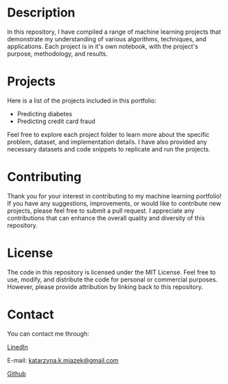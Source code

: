 # Description
In this repository, I have compiled a range of machine learning projects that demonstrate my understanding of various algorithms, techniques, and applications. 
Each project is in it's own notebook, with the project's purpose, methodology, and results.

# Projects
Here is a list of the projects included in this portfolio:

* Predicting diabetes
* Predicting credit card fraud


Feel free to explore each project folder to learn more about the specific problem, dataset, and implementation details. I have also provided any necessary datasets and code snippets to replicate and run the projects.

# Contributing
Thank you for your interest in contributing to my machine learning portfolio! If you have any suggestions, improvements, or would like to contribute new projects, please feel free to submit a pull request. I appreciate any contributions that can enhance the overall quality and diversity of this repository.

# License
The code in this repository is licensed under the MIT License. Feel free to use, modify, and distribute the code for personal or commercial purposes. However, please provide attribution by linking back to this repository.

# Contact 
 You can contact me through:
 
 [LinedIn](https://www.linkedin.com/in/katarzynamiazek/)
 
 E-mail: katarzyna.k.miazek@gmail.com
 
 [Github](https://github.com/kmiazek)
